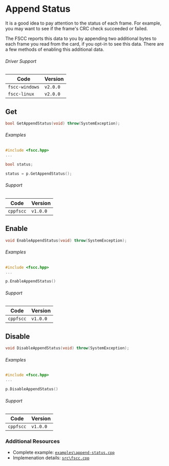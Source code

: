 # Append Status

It is a good idea to pay attention to the status of each frame. For example, you
may want to see if the frame's CRC check succeeded or failed.

The FSCC reports this data to you by appending two additional bytes
to each frame you read from the card, if you opt-in to see this data. There are
a few methods of enabling this additional data.

###### Driver Support
| Code           | Version
| -------------- | --------
| `fscc-windows` | `v2.0.0` 
| `fscc-linux`   | `v2.0.0` 


## Get
```c++
bool GetAppendStatus(void) throw(SystemException);
```

###### Examples
```c++
#include <fscc.hpp>
...

bool status;

status = p.GetAppendStatus();
```

###### Support
| Code      | Version
| --------- | --------
| `cppfscc` | `v1.0.0`


## Enable
```c++
void EnableAppendStatus(void) throw(SystemException);
```

###### Examples
```c++
#include <fscc.hpp>
...

p.EnableAppendStatus()
```

###### Support
| Code      | Version
| --------- | --------
| `cppfscc` | `v1.0.0`


## Disable
```c++
void DisableAppendStatus(void) throw(SystemException);
```


###### Examples
```c++
#include <fscc.hpp>
...

p.DisableAppendStatus()
```

###### Support
| Code      | Version
| --------- | --------
| `cppfscc` | `v1.0.0`


### Additional Resources
- Complete example: [`examples\append-status.cpp`](https://github.com/commtech/cppfscc/blob/master/examples/append-status.cpp)
- Implemenation details: [`src\fscc.cpp`](https://github.com/commtech/cppfscc/blob/master/src/fscc.cpp)
